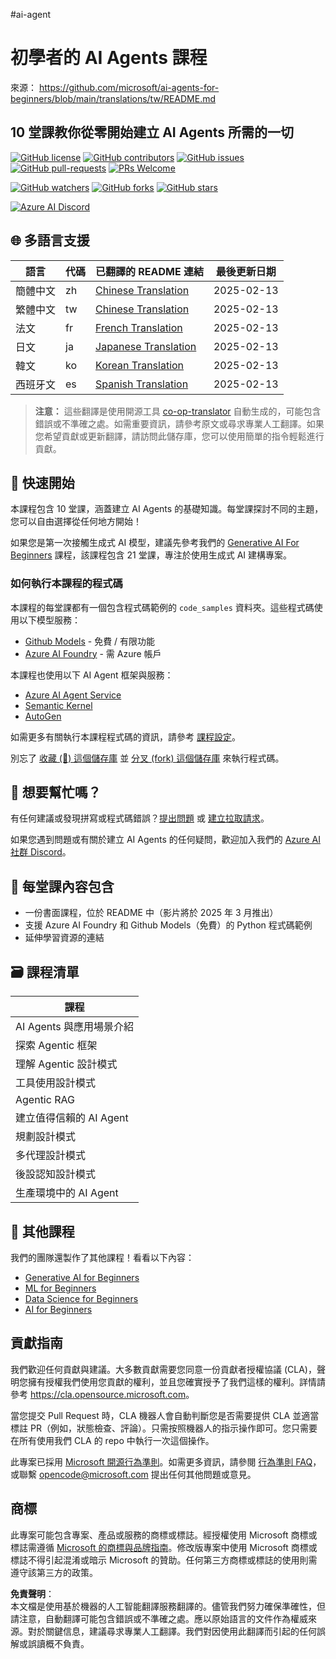 #ai-agent
# 初學者的 AI Agents 課程

來源：
https://github.com/microsoft/ai-agents-for-beginners/blob/main/translations/tw/README.md

## 10 堂課教你從零開始建立 AI Agents 所需的一切

[![GitHub license](https://img.shields.io/github/license/microsoft/ai-agents-for-beginners.svg)](https://github.com/microsoft/ai-agents-for-beginners/blob/master/LICENSE?WT.mc_id=academic-105485-koreyst)
[![GitHub contributors](https://img.shields.io/github/contributors/microsoft/ai-agents-for-beginners.svg)](https://GitHub.com/microsoft/ai-agents-for-beginners/graphs/contributors/?WT.mc_id=academic-105485-koreyst)
[![GitHub issues](https://img.shields.io/github/issues/microsoft/ai-agents-for-beginners.svg)](https://GitHub.com/microsoft/ai-agents-for-beginners/issues/?WT.mc_id=academic-105485-koreyst)
[![GitHub pull-requests](https://img.shields.io/github/issues-pr/microsoft/ai-agents-for-beginners.svg)](https://GitHub.com/microsoft/ai-agents-for-beginners/pulls/?WT.mc_id=academic-105485-koreyst)
[![PRs Welcome](https://img.shields.io/badge/PRs-welcome-brightgreen.svg?style=flat-square)](http://makeapullrequest.com?WT.mc_id=academic-105485-koreyst)

[![GitHub watchers](https://img.shields.io/github/watchers/microsoft/ai-agents-for-beginners.svg?style=social&label=Watch)](https://GitHub.com/microsoft/ai-agents-for-beginners/watchers/?WT.mc_id=academic-105485-koreyst)
[![GitHub forks](https://img.shields.io/github/forks/microsoft/ai-agents-for-beginners.svg?style=social&label=Fork)](https://GitHub.com/microsoft/ai-agents-for-beginners/network/?WT.mc_id=academic-105485-koreyst)
[![GitHub stars](https://img.shields.io/github/stars/microsoft/ai-agents-for-beginners.svg?style=social&label=Star)](https://GitHub.com/microsoft/ai-agents-for-beginners/stargazers/?WT.mc_id=academic-105485-koreyst)

[![Azure AI Discord](https://dcbadge.limes.pink/api/server/kzRShWzttr)](https://discord.gg/kzRShWzttr)

## 🌐 多語言支援

| 語言                  | 代碼 | 已翻譯的 README 連結                                   | 最後更新日期   |
|-----------------------|------|-----------------------------------------------------|--------------|
| 簡體中文              | zh   | [Chinese Translation](../zh/README.md)  | 2025-02-13   |
| 繁體中文              | tw   | [Chinese Translation](./README.md)  | 2025-02-13   |
| 法文                  | fr   | [French Translation](../fr/README.md)   | 2025-02-13   |
| 日文                  | ja   | [Japanese Translation](../ja/README.md) | 2025-02-13   |
| 韓文                  | ko   | [Korean Translation](../ko/README.md)   | 2025-02-13   |
| 西班牙文              | es   | [Spanish Translation](../es/README.md)  | 2025-02-13   |

> **注意：**
> 這些翻譯是使用開源工具 [co-op-translator](https://github.com/Azure/co-op-translator) 自動生成的，可能包含錯誤或不準確之處。如需重要資訊，請參考原文或尋求專業人工翻譯。如果您希望貢獻或更新翻譯，請訪問此儲存庫，您可以使用簡單的指令輕鬆進行貢獻。

## 🌱 快速開始

本課程包含 10 堂課，涵蓋建立 AI Agents 的基礎知識。每堂課探討不同的主題，您可以自由選擇從任何地方開始！

如果您是第一次接觸生成式 AI 模型，建議先參考我們的 [Generative AI For Beginners](https://aka.ms/genai-beginners) 課程，該課程包含 21 堂課，專注於使用生成式 AI 建構專案。

### 如何執行本課程的程式碼

本課程的每堂課都有一個包含程式碼範例的 `code_samples` 資料夾。這些程式碼使用以下模型服務：

- [Github Models](https://aka.ms/ai-agents-beginners/github-models) - 免費 / 有限功能
- [Azure AI Foundry](https://aka.ms/ai-agents-beginners/ai-foundry) - 需 Azure 帳戶

本課程也使用以下 AI Agent 框架與服務：

- [Azure AI Agent Service](https://aka.ms/ai-agents-beginners/ai-agent-service)
- [Semantic Kernel](https://aka.ms/ai-agents-beginners/semantic-kernel)
- [AutoGen](https://aka.ms/ai-agents/autogen)

如需更多有關執行本課程程式碼的資訊，請參考 [課程設定](./00-course-setup/README.md)。

別忘了 [收藏 (🌟) 這個儲存庫](https://docs.github.com/en/get-started/exploring-projects-on-github/saving-repositories-with-stars?WT.mc_id=academic-105485-koreyst) 並 [分叉 (fork) 這個儲存庫](https://github.com/microsoft/ai-agents-for-beginners/fork) 來執行程式碼。

## 🙏 想要幫忙嗎？

有任何建議或發現拼寫或程式碼錯誤？[提出問題](https://github.com/microsoft/ai-agents-for-beginners/issues?WT.mc_id=academic-105485-koreyst) 或 [建立拉取請求](https://github.com/microsoft/ai-agents-for-beginners/pulls?WT.mc_id=academic-105485-koreyst)。

如果您遇到問題或有關於建立 AI Agents 的任何疑問，歡迎加入我們的 [Azure AI 社群 Discord](https://discord.gg/kzRShWzttr)。

## 📂 每堂課內容包含

- 一份書面課程，位於 README 中（影片將於 2025 年 3 月推出）
- 支援 Azure AI Foundry 和 Github Models（免費）的 Python 程式碼範例
- 延伸學習資源的連結

## 🗃️ 課程清單

| **課程**            |
| ----------------- |
| AI Agents 與應用場景介紹 |
| 探索 Agentic 框架     |
| 理解 Agentic 設計模式   |
| 工具使用設計模式          |
| Agentic RAG       |
| 建立值得信賴的 AI Agent  |
| 規劃設計模式            |
| 多代理設計模式           |
| 後設認知設計模式          |
| 生產環境中的 AI Agent   |

## 🎒 其他課程

我們的團隊還製作了其他課程！看看以下內容：

- [Generative AI for Beginners](https://aka.ms/genai-beginners)
- [ML for Beginners](https://aka.ms/ml-beginners?WT.mc_id=academic-105485-koreyst)
- [Data Science for Beginners](https://aka.ms/datascience-beginners?WT.mc_id=academic-105485-koreyst)
- [AI for Beginners](https://aka.ms/ai-beginners?WT.mc_id=academic-105485-koreyst)

## 貢獻指南

我們歡迎任何貢獻與建議。大多數貢獻需要您同意一份貢獻者授權協議 (CLA)，聲明您擁有授權我們使用您貢獻的權利，並且您確實授予了我們這樣的權利。詳情請參考 <https://cla.opensource.microsoft.com>。

當您提交 Pull Request 時，CLA 機器人會自動判斷您是否需要提供 CLA 並適當標註 PR（例如，狀態檢查、評論）。只需按照機器人的指示操作即可。您只需要在所有使用我們 CLA 的 repo 中執行一次這個操作。

此專案已採用 [Microsoft 開源行為準則](https://opensource.microsoft.com/codeofconduct/)。如需更多資訊，請參閱 [行為準則 FAQ](https://opensource.microsoft.com/codeofconduct/faq/)，或聯繫 [opencode@microsoft.com](mailto:opencode@microsoft.com) 提出任何其他問題或意見。

## 商標

此專案可能包含專案、產品或服務的商標或標誌。經授權使用 Microsoft 商標或標誌需遵循 [Microsoft 的商標與品牌指南](https://www.microsoft.com/legal/intellectualproperty/trademarks/usage/general)。修改版專案中使用 Microsoft 商標或標誌不得引起混淆或暗示 Microsoft 的贊助。任何第三方商標或標誌的使用則需遵守該第三方的政策。

**免責聲明**：  
本文檔是使用基於機器的人工智能翻譯服務翻譯的。儘管我們努力確保準確性，但請注意，自動翻譯可能包含錯誤或不準確之處。應以原始語言的文件作為權威來源。對於關鍵信息，建議尋求專業人工翻譯。我們對因使用此翻譯而引起的任何誤解或誤讀概不負責。